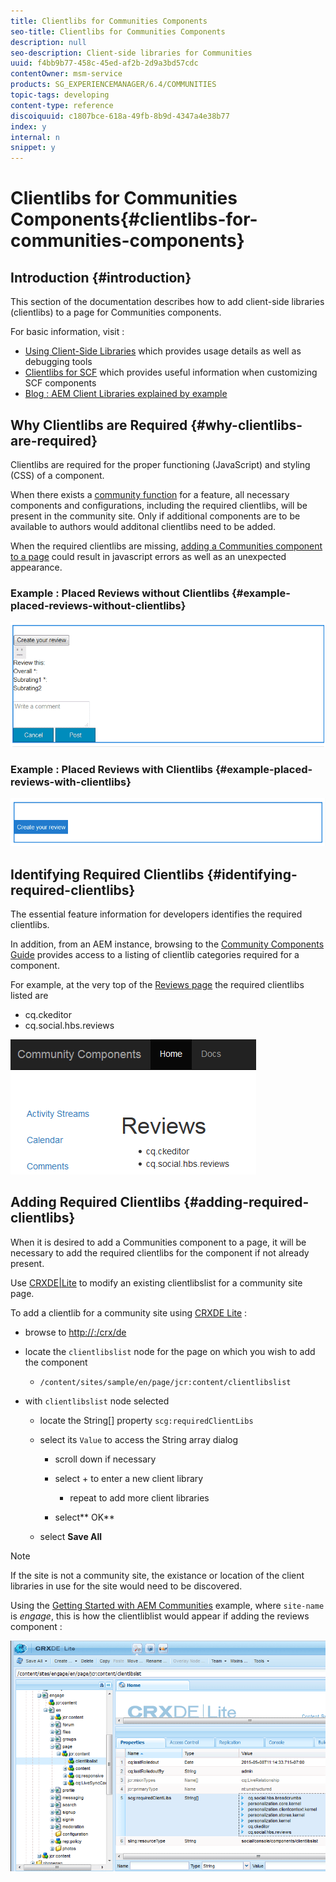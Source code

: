 ```yaml
---
title: Clientlibs for Communities Components
seo-title: Clientlibs for Communities Components
description: null
seo-description: Client-side libraries for Communities
uuid: f4bb9b77-458c-45ed-af2b-2d9a3bd57cdc
contentOwner: msm-service
products: SG_EXPERIENCEMANAGER/6.4/COMMUNITIES
topic-tags: developing
content-type: reference
discoiquuid: c1807bce-618a-49fb-8b9d-4347a4e38b77
index: y
internal: n
snippet: y
---
```


# Clientlibs for Communities Components{#clientlibs-for-communities-components}

## Introduction {#introduction}

This section of the documentation describes how to add client-side libraries (clientlibs) to a page for Communities components.

For basic information, visit :

* [Using Client-Side Libraries](../../sites/developing/using/clientlibs.md) which provides usage details as well as debugging tools
* [Clientlibs for SCF](../../communities/using/client-customize.md#clientlibs) which provides useful information when customizing SCF components
* [Blog : AEM Client Libraries explained by example](http://blogs.adobe.com/experiencedelivers/experience-management/clientlibs-explained-example/)

## Why Clientlibs are Required {#why-clientlibs-are-required}

Clientlibs are required for the proper functioning (JavaScript) and styling (CSS) of a component.

When there exists a [community function](../../communities/using/functions.md) for a feature, all necessary components and configurations, including the required clientlibs, will be present in the community site. Only if additional components are to be available to authors would additonal clientlibs need to be added.

When the required clientlibs are missing, [adding a Communities component to a page](../../communities/using/author-communities.md) could result in javascript errors as well as an unexpected appearance.

### Example : Placed Reviews without Clientlibs {#example-placed-reviews-without-clientlibs}

![](assets/chlimage_1-250.png) 

### Example : Placed Reviews with Clientlibs {#example-placed-reviews-with-clientlibs}

![](assets/chlimage_1-251.png) 

## Identifying Required Clientlibs {#identifying-required-clientlibs}

The essential feature information for developers identifies the required clientlibs.

In addition, from an AEM instance, browsing to the [Community Components Guide](../../communities/using/components-guide.md) provides access to a listing of clientlib categories required for a component.

For example, at the very top of the [Reviews page](http://localhost:4502/content/community-components/en/reviews.html) the required clientlibs listed are

* cq.ckeditor
* cq.social.hbs.reviews

![](assets/chlimage_1-252.png) 

## Adding Required Clientlibs {#adding-required-clientlibs}

When it is desired to add a Communities component to a page, it will be necessary to add the required clientlibs for the component if not already present.

Use [CRXDE|Lite](#usingcrxdelite) to modify an existing clientlibslist for a community site page.

<!--
Comment Type: draft

<h3>Using Client Libs List Component</h3>
-->

<!--
Comment Type: draft

<p>There is a component in the <span class="code">Community Tools</span> group named <span class="code">Client Lib List</span> (if there are two entries, chose the (Social) version).</p>
<p>When dragged onto a page, it is not visible unless hovered over, and then the component will be outlined. Selecting the invisible component will open a dialog to which client librariess can be entered, similar to adding them directly into the respository using CRXDE|Lite.</p>
-->

<!--
Comment Type: draft

<img imageRotate="0" src="assets/chlimage_1-253.png" />
-->

<!--
Comment Type: draft

<h3>Using CRXDE Lite</h3>
-->

To add a clientlib for a community site using [CRXDE Lite](../../sites/developing/using/developing-with-crxde-lite.md) :

* browse to [http://<server>:<port>/crx/de](http://localhost:4502/crx/de)
* locate the `clientlibslist` node for the page on which you wish to add the component

    * `/content/sites/sample/en/page/jcr:content/clientlibslist`

* with `clientlibslist` node selected

    * locate the String[] property `scg:requiredClientLibs`
    * select its `Value` to access the String array dialog

        * scroll down if necessary
        * select + to enter a new client library

            * repeat to add more client libraries

        * select** OK**

    * select **Save All**

>[!NOTE]
>
>If the site is not a community site, the existance or location of the client libraries in use for the site would need to be discovered.

Using the [Getting Started with AEM Communities](../../communities/using/getting-started.md) example, where `site-name` is *engage*, this is how the clientliblist would appear if adding the reviews component :

![](assets/chlimage_1-254.png)

